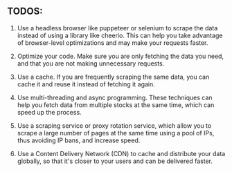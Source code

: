 ## TODOS:
1. Use a headless browser like puppeteer or selenium to scrape the data instead of using a library like cheerio. This can help you take advantage of browser-level optimizations and may make your requests faster.

2. Optimize your code. Make sure you are only fetching the data you need, and that you are not making unnecessary requests.

3. Use a cache. If you are frequently scraping the same data, you can cache it and reuse it instead of fetching it again.

4. Use multi-threading and async programming. These techniques can help you fetch data from multiple stocks at the same time, which can speed up the process.

5. Use a scraping service or proxy rotation service, which allow you to scrape a large number of pages at the same time using a pool of IPs, thus avoiding IP bans, and increase speed.

6. Use a Content Delivery Network (CDN) to cache and distribute your data globally, so that it's closer to your users and can be delivered faster.